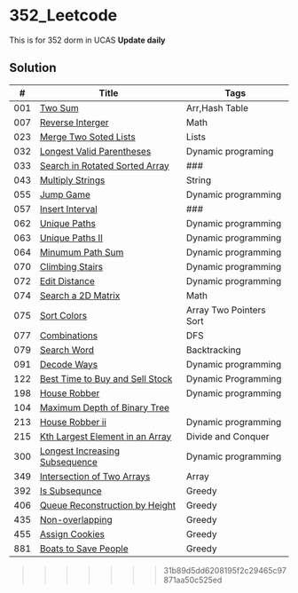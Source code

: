 # 352_Leetcode
This is for 352 dorm in UCAS
**Update daily**
## Solution
|#|Title|Tags|
|---|---|---|
|001|[Two Sum](https://leetcode.com/problems/two-sum/)|Arr,Hash Table|
|007|[Reverse Interger](https://leetcode.com/problems/reverse-integer/)|Math|
|023|[Merge Two Soted Lists](https://leetcode.com/problems/merge-two-sorted-lists/)|Lists|
|032|[Longest Valid Parentheses](https://leetcode.com/problems/longest-valid-parentheses/)|Dynamic programing|
|033|[Search in Rotated Sorted Array](https://leetcode.com/problems/search-in-rotated-sorted-array/)|###|
|043|[Multiply Strings](https://leetcode.com/problems/multiply-strings/)|String|
|055|[Jump Game](https://leetcode.com/problems/jump-game/description/)|Dynamic programming|
|057|[Insert Interval](https://leetcode.com/problems/insert-interval/)|###|
|062|[Unique Paths](https://leetcode.com/problems/unique-paths/)|Dynamic programming|
|063|[Unique Paths II](https://leetcode.com/problems/unique-paths-ii/)|Dynamic programming|
|064|[Minumum Path Sum](https://leetcode.com/problems/minimum-path-sum/)|Dynamic programming|
|070|[Climbing Stairs](https://leetcode.com/problems/climbing-stairs/)|Dynamic programming|
|072|[Edit Distance](https://leetcode.com/problems/edit-distance/)|Dynamic programming|
|074|[Search a 2D Matrix](https://leetcode.com/problems/search-a-2d-matrix)|Math|
|075|[Sort Colors](https://leetcode.com/problems/sort-colors)|Array Two Pointers Sort|
|077|[Combinations](https://leetcode.com/problems/combinations)|DFS|
|079|[Search Word](https://leetcode.com/problems/search-word)|Backtracking|
|091|[Decode Ways](https://leetcode.com/problems/decode-ways/)|Dynamic programming|
|122|[Best Time to Buy and Sell Stock](https://leetcode.com/problems/best-time-to-buy-and-sell-stock-ii/)|Dynamic Programming|
|198|[House Robber](https://leetcode.com/problems/house-robber/)|Dynamic programming|
|104|[Maximum Depth of Binary Tree](https://leetcode.com/problems/maximum-depth-of-binary-tree/)||Depth-first Search|
213|[House Robber ii](https://leetcode.com/problems/house-robber-ii/)|Dynamic programming|
|215|[Kth Largest Element in an Array](https://leetcode.com/problems/kth-largest-element-in-an-array/)|Divide and Conquer|
|300|[Longest Increasing Subsequence](https://leetcode.com/problems/longest-increasing-subsequence/)|Dynamic programming|
|349|[Intersection of Two Arrays](https://leetcode.com/problems/intersection-of-two-arrays/)|Array|
|392|[Is Subsequnce](https://leetcode.com/problems/is-subsequence/)|Greedy|
|406|[Queue Reconstruction by Height](https://leetcode.com/problems/queue-reconstruction-by-height/)|Greedy|
|435|[Non-overlapping](https://leetcode.com/problems/non-overlapping-intervals/)|Greedy|
|455|[Assign Cookies](https://leetcode.com/problems/assign-cookies/)|Greedy|
|881|[Boats to Save People](https://leetcode.com/problems/boats-to-save-people/)|Greedy|
>>>>>>> 31b89d5dd6208195f2c29465c97871aa50c525ed
